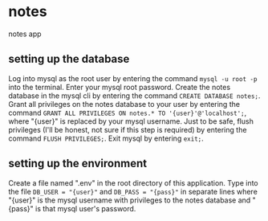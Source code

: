 # notes
notes app

## setting up the database
Log into mysql as the root user by entering the command `mysql -u root -p` into the terminal.
Enter your mysql root password.
Create the notes database in the mysql cli by entering the command `CREATE DATABASE notes;`.
Grant all privileges on the notes database to your user by entering the command `GRANT ALL PRIVILEGES ON notes.* TO '{user}'@'localhost';`, where "{user}" is replaced by your mysql username.
Just to be safe, flush privileges (I'll be honest, not sure if this step is required) by entering the command `FLUSH PRIVILEGES;`.
Exit mysql by entering `exit;`.

## setting up the environment
Create a file named ".env" in the root directory of this application.
Type into the file `DB_USER = "{user}"` and `DB_PASS = "{pass}"` in separate lines where "{user}" is the mysql username with privileges to the notes database and "{pass}" is that mysql user's password.